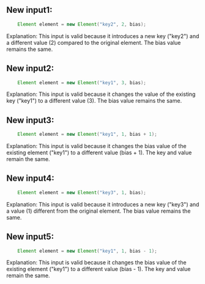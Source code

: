 ## New input1:
```java
    Element element = new Element("key2", 2, bias);
```
Explanation: This input is valid because it introduces a new key ("key2") and a different value (2) compared to the original element. The bias value remains the same.

## New input2:
```java
    Element element = new Element("key1", 3, bias);
```
Explanation: This input is valid because it changes the value of the existing key ("key1") to a different value (3). The bias value remains the same.

## New input3:
```java
    Element element = new Element("key1", 1, bias + 1);
```
Explanation: This input is valid because it changes the bias value of the existing element ("key1") to a different value (bias + 1). The key and value remain the same.

## New input4:
```java
    Element element = new Element("key3", 1, bias);
```
Explanation: This input is valid because it introduces a new key ("key3") and a value (1) different from the original element. The bias value remains the same.

## New input5:
```java
    Element element = new Element("key1", 1, bias - 1);
```
Explanation: This input is valid because it changes the bias value of the existing element ("key1") to a different value (bias - 1). The key and value remain the same.
